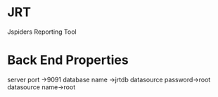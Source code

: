 # JRT
Jspiders Reporting Tool  

# Back End Properties
server port ->9091
database name ->jrtdb
datasource password->root
datasource name->root

